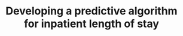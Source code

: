 ---
hackday: 26-london
title: 'Developing a predictive algorithm for inpatient length of stay'
summary: Using patient features within 24hrs of admission, our Cox model predicts
  inpatient length of stay, informing healthcare resource allocation.
thumbnail: predict_los.jpg
team:
- Adeel Jafri
- Hugh Logan Ellis
- Josephine Bates
links:
  presentation: https://docs.google.com/presentation/d/1QgsmBa9V5S5mqVXh2rK1srGj7JkbVcq77Kg8NFuVG6A/edit
  video: https://youtu.be/wBc3TtNexLM
---